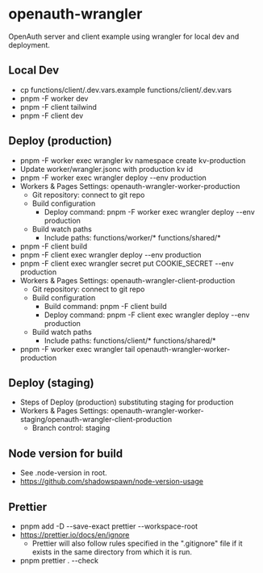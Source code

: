 # openauth-wrangler

OpenAuth server and client example using wrangler for local dev and deployment.

## Local Dev

- cp functions/client/.dev.vars.example functions/client/.dev.vars
- pnpm -F worker dev
- pnpm -F client tailwind
- pnpm -F client dev

## Deploy (production)

- pnpm -F worker exec wrangler kv namespace create kv-production
- Update worker/wrangler.jsonc with production kv id
- pnpm -F worker exec wrangler deploy --env production
- Workers & Pages Settings: openauth-wrangler-worker-production
  - Git repository: connect to git repo
  - Build configuration
    - Deploy command: pnpm -F worker exec wrangler deploy --env production
  - Build watch paths
    - Include paths: functions/worker/* functions/shared/*
- pnpm -F client build
- pnpm -F client exec wrangler deploy --env production
- pnpm -F client exec wrangler secret put COOKIE_SECRET --env production
- Workers & Pages Settings: openauth-wrangler-client-production
  - Git repository: connect to git repo
  - Build configuration
    - Build command: pnpm -F client build
    - Deploy command: pnpm -F client exec wrangler deploy --env production
  - Build watch paths
    - Include paths: functions/client/* functions/shared/*
- pnpm -F worker exec wrangler tail openauth-wrangler-worker-production

## Deploy (staging)

- Steps of Deploy (production) substituting staging for production
- Workers & Pages Settings: openauth-wrangler-worker-staging/openauth-wrangler-client-production
  - Branch control: staging

## Node version for build

- See .node-version in root.
- https://github.com/shadowspawn/node-version-usage

## Prettier

- pnpm add -D --save-exact prettier --workspace-root
- https://prettier.io/docs/en/ignore
  - Prettier will also follow rules specified in the ".gitignore" file if it exists in the same directory from which it is run.
- pnpm prettier . --check
